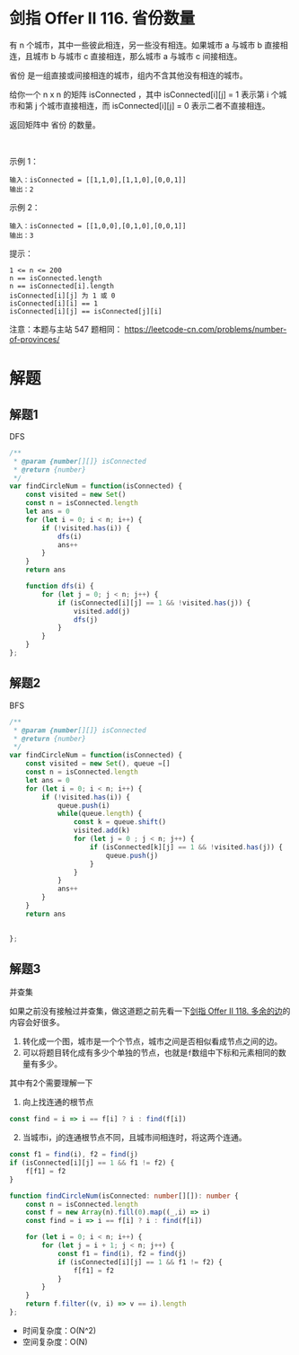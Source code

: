 # 剑指 Offer II 116. 省份数量

有 n 个城市，其中一些彼此相连，另一些没有相连。如果城市 a 与城市 b 直接相连，且城市 b 与城市 c 直接相连，那么城市 a 与城市 c 间接相连。

省份 是一组直接或间接相连的城市，组内不含其他没有相连的城市。

给你一个 n x n 的矩阵 isConnected ，其中 isConnected[i][j] = 1 表示第 i 个城市和第 j 个城市直接相连，而 isConnected[i][j] = 0 表示二者不直接相连。

返回矩阵中 省份 的数量。

 

示例 1：
```
输入：isConnected = [[1,1,0],[1,1,0],[0,0,1]]
输出：2
```
示例 2：

```
输入：isConnected = [[1,0,0],[0,1,0],[0,0,1]]
输出：3
```

提示：
```
1 <= n <= 200
n == isConnected.length
n == isConnected[i].length
isConnected[i][j] 为 1 或 0
isConnected[i][i] == 1
isConnected[i][j] == isConnected[j][i]
```

注意：本题与主站 547 题相同： https://leetcode-cn.com/problems/number-of-provinces/


# 解题
## 解题1
DFS
```js
/**
 * @param {number[][]} isConnected
 * @return {number}
 */
var findCircleNum = function(isConnected) {
    const visited = new Set()
    const n = isConnected.length
    let ans = 0
    for (let i = 0; i < n; i++) {
        if (!visited.has(i)) {
            dfs(i)
            ans++
        } 
    }
    return ans

    function dfs(i) {
        for (let j = 0; j < n; j++) {
            if (isConnected[i][j] == 1 && !visited.has(j)) {
                visited.add(j)
                dfs(j)
            }
        }
    }
};
```
## 解题2
BFS
```js
/**
 * @param {number[][]} isConnected
 * @return {number}
 */
var findCircleNum = function(isConnected) {
    const visited = new Set(), queue =[]
    const n = isConnected.length
    let ans = 0
    for (let i = 0; i < n; i++) {
        if (!visited.has(i)) {
            queue.push(i)
            while(queue.length) {
                const k = queue.shift()
                visited.add(k)
                for (let j = 0 ; j < n; j++) {
                    if (isConnected[k][j] == 1 && !visited.has(j)) {
                        queue.push(j)
                    }
                }
            }
            ans++
        } 
    }
    return ans

    
};
```
## 解题3
并查集

如果之前没有接触过并查集，做这道题之前先看一下[剑指 Offer II 118. 多余的边](https://leetcode.cn/problems/7LpjUW/solution/by-adela2012-9rpk/)的内容会好很多。

1. 转化成一个图，城市是一个个节点，城市之间是否相似看成节点之间的边。
2. 可以将题目转化成有多少个单独的节点，也就是`f`数组中下标和元素相同的数量有多少。

其中有2个需要理解一下

1. 向上找连通的根节点
```js
const find = i => i == f[i] ? i : find(f[i])
```


2. 当城市i，j的连通根节点不同，且城市间相连时，将这两个连通。
```js
const f1 = find(i), f2 = find(j)
if (isConnected[i][j] == 1 && f1 != f2) {
    f[f1] = f2
}
```

```ts
function findCircleNum(isConnected: number[][]): number {
    const n = isConnected.length
    const f = new Array(n).fill(0).map((_,i) => i)
    const find = i => i == f[i] ? i : find(f[i])

    for (let i = 0; i < n; i++) {
        for (let j = i + 1; j < n; j++) {
            const f1 = find(i), f2 = find(j)
            if (isConnected[i][j] == 1 && f1 != f2) {
                f[f1] = f2
            }
        }
    }
    return f.filter((v, i) => v == i).length
};
```
- 时间复杂度：O(N^2)
- 空间复杂度：O(N)